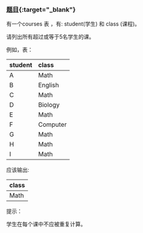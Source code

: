 ### [题目](https://leetcode.cn/problems/classes-more-than-5-students/){:target="_blank"}

有一个courses 表 ，有: student(学生) 和 class (课程)。

请列出所有超过或等于5名学生的课。

例如，表：

| student | class    |
|:--------|:---------|
| A       | Math     |
| B       | English  |
| C       | Math     |
| D       | Biology  |
| E       | Math     |
| F       | Computer |
| G       | Math     |
| H       | Math     |
| I       | Math     |

应该输出:

| class |
|:------|
| Math  |

提示：

学生在每个课中不应被重复计算。
